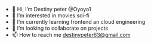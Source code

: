 - 👋 Hi, I’m Destiny peter @Oyoyo1
- 👀 I’m interested in movies sci-fi
- 🌱 I’m currently learning frontend an cloud engineering
- 💞️ I’m looking to collaborate on projects
- 📫 How to reach me destinypeter63@gmail.com

<!---
Oyoyo1/Oyoyo1 is a ✨ special ✨ repository because its `README.md` (this file) appears on your GitHub profile.
You can click the Preview link to take a look at your changes.
--->
